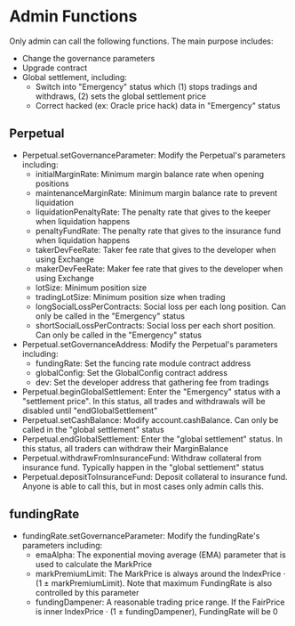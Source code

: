 # Admin Functions

Only admin can call the following functions. The main purpose includes:
* Change the governance parameters
* Upgrade contract
* Global settlement, including:
  * Switch into "Emergency" status which (1) stops tradings and withdraws, (2) sets the global settlement price
  * Correct hacked (ex: Oracle price hack) data in "Emergency" status

## Perpetual

* Perpetual.setGovernanceParameter: Modify the Perpetual's parameters including:
  * initialMarginRate: Minimum margin balance rate when opening positions
  * maintenanceMarginRate: Minimum margin balance rate to prevent liquidation
  * liquidationPenaltyRate: The penalty rate that gives to the keeper when liquidation happens
  * penaltyFundRate: The penalty rate that gives to the insurance fund when liquidation happens
  * takerDevFeeRate: Taker fee rate that gives to the developer when using Exchange
  * makerDevFeeRate: Maker fee rate that gives to the developer when using Exchange
  * lotSize: Minimum position size
  * tradingLotSize: Minimum position size when trading
  * longSocialLossPerContracts: Social loss per each long position. Can only be called in the "Emergency" status
  * shortSocialLossPerContracts: Social loss per each short position. Can only be called in the "Emergency" status
* Perpetual.setGovernanceAddress: Modify the Perpetual's parameters including:
  * fundingRate: Set the funcing rate module contract address
  * globalConfig: Set the GlobalConfig contract address
  * dev: Set the developer address that gathering fee from tradings
* Perpetual.beginGlobalSettlement: Enter the "Emergency" status with a "settlement price". In this status, all trades and withdrawals will be disabled until "endGlobalSettlement"
* Perpetual.setCashBalance: Modify account.cashBalance. Can only be called in the "global settlement" status
* Perpetual.endGlobalSettlement: Enter the "global settlement" status. In this status, all traders can withdraw their MarginBalance
* Perpetual.withdrawFromInsuranceFund: Withdraw collateral from insurance fund. Typically happen in the "global settlement" status
* Perpetual.depositToInsuranceFund: Deposit collateral to insurance fund. Anyone is able to call this, but in most cases only admin calls this.

## fundingRate

* fundingRate.setGovernanceParameter: Modify the fundingRate's parameters including:
  * emaAlpha: The exponential moving average (EMA) parameter that is used to calculate the MarkPrice
  * markPremiumLimit: The MarkPrice is always around the IndexPrice · (1 ± markPremiumLimit). Note that maximum FundingRate is also controlled by this parameter
  * fundingDampener: A reasonable trading price range. If the FairPrice is inner IndexPrice · (1 ± fundingDampener), FundingRate will be 0
